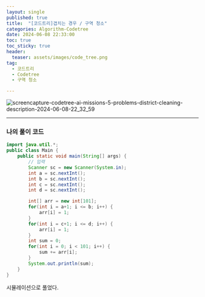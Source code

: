```yaml
---
layout: single
published: true
title:  "[코드트리]겹치는 경우 / 구역 청소"
categories: Algorithm-Codetree
date: 2024-06-08 22:33:00
toc: true
toc_sticky: true
header:
  teaser: assets/images/code_tree.png
tag:   
  - 코드트리
  - Codetree
  - 구역 청소

---
```



![screencapture-codetree-ai-missions-5-problems-district-cleaning-description-2024-06-08-22_32_59](https://github.com/BaxDailyGit/BaxDailyGit/assets/99312529/61391e9f-1d8c-4008-ae1b-284638aca411)



----------------

### 나의 풀이 코드

```java
import java.util.*;
public class Main {
    public static void main(String[] args) {
        // 입력
        Scanner sc = new Scanner(System.in);
        int a = sc.nextInt();
        int b = sc.nextInt();
        int c = sc.nextInt();
        int d = sc.nextInt();

        int[] arr = new int[101];
        for(int i = a+1; i <= b; i++) {
            arr[i] = 1;
        }
        for(int i = c+1; i <= d; i++) {
            arr[i] = 1;
        }
        int sum = 0;
        for(int i = 0; i < 101; i++) {
            sum += arr[i];
        }
        System.out.println(sum);
    }
}
```

시뮬레이션으로 풀었다. 

